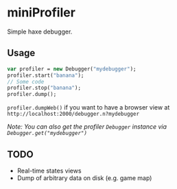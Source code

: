 # miniProfiler
Simple haxe debugger.

## Usage

```haxe
var profiler = new Debugger("mydebugger");
profiler.start("banana");
// Some code
profiler.stop("banana");
profiler.dump();
```

`profiler.dumpWeb()` if you want to have a browser view at `http://localhost:2000/debugger.n?mydebugger`

_Note: You can also get the profiler `Debugger` instance via `Debugger.get("mydebugger")`_

## TODO

* Real-time states views
* Dump of arbitrary data on disk (e.g. game map)
